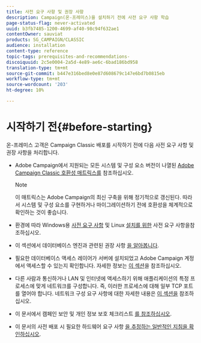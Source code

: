 ```yaml
---
title: 사전 요구 사항 및 권장 사항
description: Campaign(온-프레미스)을 설치하기 전에 사전 요구 사항 학습
page-status-flag: never-activated
uuid: b3fb7485-1200-4699-af40-98c94f632ae1
contentOwner: sauviat
products: SG_CAMPAIGN/CLASSIC
audience: installation
content-type: reference
topic-tags: prerequisites-and-recommendations-
discoiquuid: 2c5e0004-2a5d-4e89-ae6c-6bad186bd958
translation-type: tm+mt
source-git-commit: b447e316bed8e0e87d608679c147e6bd7b0815eb
workflow-type: tm+mt
source-wordcount: '203'
ht-degree: 10%

---
```



# 시작하기 전{#before-starting}

온-프레미스 고객은 Campaign Classic 배포를 시작하기 전에 다음 사전 요구 사항 및 권장 사항을 처리합니다.

* Adobe Campaign에서 지원되는 모든 시스템 및 구성 요소 버전이 나열된 [Adobe Campaign Classic 호환성 매트릭스를](../../rn/using/compatibility-matrix.md) 참조하십시오.

   >[!NOTE]
   >
   >이 매트릭스는 Adobe Campaign의 최신 구축을 위해 정기적으로 갱신된다. 따라서 시스템 및 구성 요소를 구현하거나 마이그레이션하기 전에 호환성을 체계적으로 확인하는 것이 좋습니다.

* 환경에 따라 Windows용 [사전 요구 사항](../../installation/using/prerequisites-of-campaign-installation-in-windows.md) 및 Linux [설치를 위한](../../installation/using/prerequisites-of-campaign-installation-in-linux.md) 사전 요구 사항을참조하십시오.
* 이 섹션에서 데이터베이스 엔진과 관련된 권장 사항 [을 알아봅니다](../../installation/using/database.md).
* 필요한 데이터베이스 액세스 레이어가 서버에 설치되었고 Adobe Campaign 계정에서 액세스할 수 있는지 확인합니다. 자세한 정보는 [이 섹션](../../installation/using/application-server.md)을 참조하십시오.
* 다른 사람과 통신하거나 LAN 및 인터넷에 액세스하기 위해 애플리케이션의 특정 프로세스에 맞게 네트워크를 구성합니다. 즉, 이러한 프로세스에 대해 일부 TCP 포트를 열어야 합니다. 네트워크 구성 요구 사항에 대한 자세한 내용은 [이 섹션을](../../installation/using/network-configuration.md) 참조하십시오.
* 이 문서에서 캠페인 보안 및 개인 정보 보호 체크리스트 [를 참조하십시오](https://helpx.adobe.com/kr/campaign/kb/acc-security.html).
* 이 문서의 사전 배포 시 필요한 하드웨어 요구 사항 [을 추정하는 일반적인 지침을 확인하십시오](https://helpx.adobe.com/kr/campaign/kb/hardware-sizing-guide.html).
